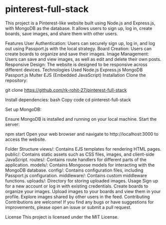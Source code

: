 # pinterest-full-stack


This project is a Pinterest-like website built using Node.js and Express.js, with MongoDB as the database. It allows users to sign up, log in, create boards, save images, and share them with other users.

Features
User Authentication: Users can securely sign up, log in, and log out using Passport.js with the local strategy.
Board Creation: Users can create boards to organize and save their images.
Image Management: Users can save and view images, as well as edit and delete their own posts.
Responsive Design: The website is designed to be responsive across different devices.
Technologies Used
Node.js
Express.js
MongoDB
Passport.js
Multer
EJS (Embedded JavaScript)
Installation
Clone the repository:

git clone https://github.com/rk-rohit-27/pinterest-full-stack


Install dependencies:
bash
Copy code
cd pinterest-full-stack

Set up MongoDB:

Ensure MongoDB is installed and running on your local machine.
Start the server:


npm start
Open your web browser and navigate to http://localhost:3000 to access the website.

Folder Structure
views/: Contains EJS templates for rendering HTML pages.
public/: Contains static assets such as CSS files, images, and client-side JavaScript.
routes/: Contains route handlers for different parts of the application.
models/: Contains Mongoose models for interacting with the MongoDB database.
config/: Contains configuration files, including Passport.js configuration.
middleware/: Contains custom middleware functions.
uploads/: Directory for storing uploaded images.
Usage
Sign up for a new account or log in with existing credentials.
Create boards to organize your images.
Upload images to your boards and view them in your profile.
Explore images shared by other users in the feed.
Contributing
Contributions are welcome! If you find any bugs or have suggestions for improvements, please open an issue or submit a pull request.

License
This project is licensed under the MIT License.
